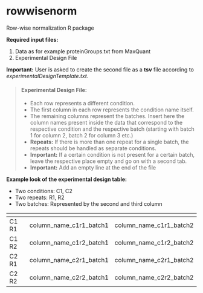 # rowwisenorm
Row-wise normalization R package

**Required input files:**
1. Data as for example proteinGroups.txt from MaxQuant
2. Experimental Design File 

**Important:**
User is asked to create the second file as a **tsv** file according to *experimentalDesignTemplate.txt*.

> #### Experimental Design File:  
> - Each row represents a different condition.
> - The first column in each row represents the condition name itself. 
> - The remaining columns represent the batches. Insert here the column names present inside the data that correspond to the respective condition and the respective batch (starting with batch 1 for column 2, batch 2 for column 3 etc.)
> - **Repeats:** If there is more than one repeat for a single batch, the repeats should be handled as separate conditions.
> - **Important:** If a certain condition is not present for a certain batch, leave the respective place empty and go on with a second tab.  
> - **Important:** Add an empty line at the end of the file

**Example look of the experimental design table:**
- Two conditions: C1, C2
- Two repeats: R1, R2
- Two batches: Represented by the second and third column

| <!-- -->    | <!-- -->                  | <!-- -->                |
|-------------|---------------------------|-------------------------|
| C1 R1       | column_name_c1r1_batch1   | column_name_c1r1_batch2 |
| C1 R2       | column_name_c1r2_batch1   | column_name_c1r2_batch2 |
| C2 R1       | column_name_c2r1_batch1   | column_name_c2r1_batch2 |
| C2 R2       | column_name_c2r2_batch1   | column_name_c2r2_batch2 |

